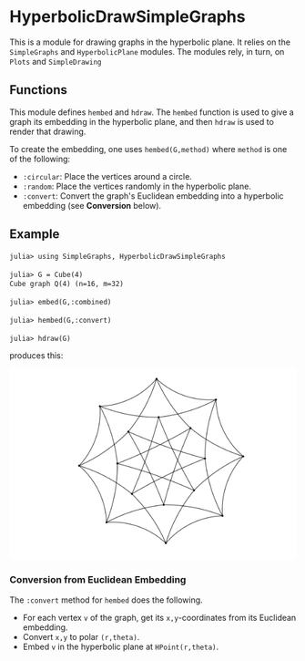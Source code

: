 # HyperbolicDrawSimpleGraphs

This is a module for drawing graphs in the hyperbolic plane. It relies
on the `SimpleGraphs` and `HyperbolicPlane` modules. The modules rely,
in turn, on `Plots` and `SimpleDrawing`

## Functions

This module defines `hembed` and `hdraw`. The `hembed` function is used to
give a graph its embedding in the hyperbolic plane, and then `hdraw` is used
to render that drawing.

To create the embedding, one uses `hembed(G,method)` where `method` is
one of the following:
+ `:circular`: Place the vertices around a circle.
+ `:random`: Place the vertices randomly in the hyperbolic plane.
+ `:convert`: Convert the graph's Euclidean embedding into a
hyperbolic embedding (see **Conversion** below).

## Example

```
julia> using SimpleGraphs, HyperbolicDrawSimpleGraphs

julia> G = Cube(4)
Cube graph Q(4) (n=16, m=32)

julia> embed(G,:combined)

julia> hembed(G,:convert)

julia> hdraw(G)
```
produces this:

![](hyper-4-cube.png)

### Conversion from Euclidean Embedding 

The `:convert` method for `hembed` does the following.
+ For each vertex `v` of the graph, get its `x,y`-coordinates from
its Euclidean embedding.
+ Convert `x,y` to polar `(r,theta)`.
+ Embed `v` in the hyperbolic plane at `HPoint(r,theta)`.
